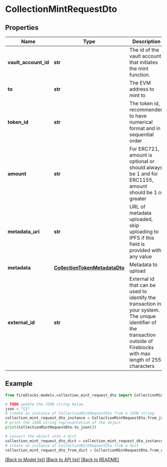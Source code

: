 # CollectionMintRequestDto


## Properties

Name | Type | Description | Notes
------------ | ------------- | ------------- | -------------
**vault_account_id** | **str** | The id of the vault account that initiates the mint function. | 
**to** | **str** | The EVM address to mint to  | 
**token_id** | **str** | The token id, recommended to have numerical format and in sequential order | 
**amount** | **str** | For ERC721, amount is optional or should always be 1 and for ERC1155, amount should be 1 or greater | [optional] 
**metadata_uri** | **str** | URL of metadata uploaded, skip uploading to IPFS if this field is provided with any value | [optional] 
**metadata** | [**CollectionTokenMetadataDto**](CollectionTokenMetadataDto.md) | Metadata to upload | [optional] 
**external_id** | **str** | External id that can be used to identify the transaction in your system. The unique identifier of the transaction outside of Fireblocks with max length of 255 characters | [optional] 

## Example

```python
from fireblocks.models.collection_mint_request_dto import CollectionMintRequestDto

# TODO update the JSON string below
json = "{}"
# create an instance of CollectionMintRequestDto from a JSON string
collection_mint_request_dto_instance = CollectionMintRequestDto.from_json(json)
# print the JSON string representation of the object
print(CollectionMintRequestDto.to_json())

# convert the object into a dict
collection_mint_request_dto_dict = collection_mint_request_dto_instance.to_dict()
# create an instance of CollectionMintRequestDto from a dict
collection_mint_request_dto_from_dict = CollectionMintRequestDto.from_dict(collection_mint_request_dto_dict)
```
[[Back to Model list]](../README.md#documentation-for-models) [[Back to API list]](../README.md#documentation-for-api-endpoints) [[Back to README]](../README.md)


